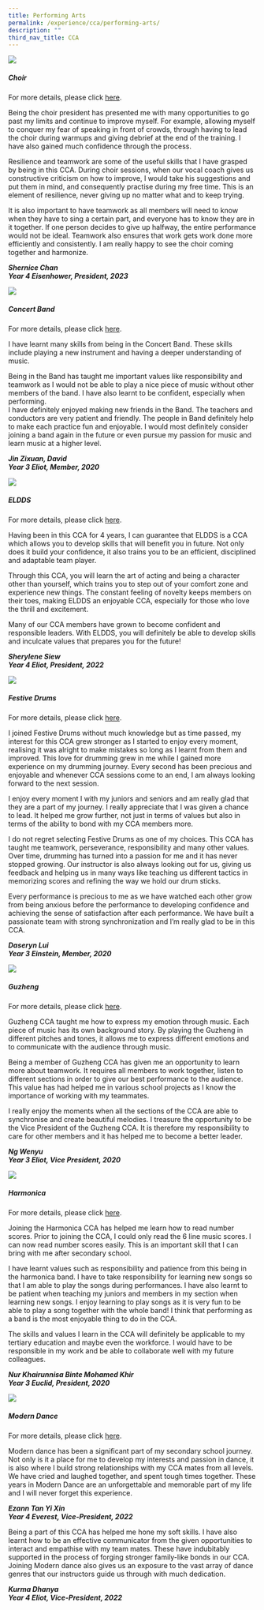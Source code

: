 ```yaml
---
title: Performing Arts
permalink: /experience/cca/performing-arts/
description: ""
third_nav_title: CCA
---
```

![](/images/choir-1.png)
<h5>Choir</h5>

For more details, please click&nbsp;[here](https://staging.d3jwf1tlw34213.amplifyapp.com/experience/cca/performing-arts/choir).
        
Being the choir president has presented me with many opportunities to go past my limits and continue to improve myself. For example, allowing myself to conquer my fear of speaking in front of crowds, through having to lead the choir during warmups and giving debrief at the end of the training. I have also gained much confidence through the process.  
      
Resilience and teamwork are some of the useful skills that I have grasped by being in this CCA. During choir sessions, when our vocal coach gives us constructive criticism on how to improve, I would take his suggestions and put them in mind, and consequently practise during my free time. This is an element of resilience, never giving up no matter what and to keep trying.  
    
      
It is also important to have teamwork as all members will need to know when they have to sing a certain part, and everyone has to know they are in it together. If one person decides to give up halfway, the entire performance would not be ideal. Teamwork also ensures that work gets work done more efficiently and consistently. I am really happy to see the choir coming together and harmonize.
      
**_Shernice Chan  
Year 4 Eisenhower, President, 2023_**

![](/images/band-1.png)
<h5>Concert Band</h5>

For more details, please click&nbsp;[here](https://staging.d3jwf1tlw34213.amplifyapp.com/experience/cca/performing-arts/concert-band).
    
I have learnt many skills from being in the Concert Band. These skills include playing a new instrument and having a deeper understanding of music.  
  
Being in the Band has taught me important values like responsibility and teamwork as I would not be able to play a nice piece of music without other members of the band. I have also learnt to be confident, especially when performing.  
I have definitely enjoyed making new friends in the Band. The teachers and conductors are very patient and friendly. The people in Band definitely help to make each practice fun and enjoyable. I would most definitely consider joining a band again in the future or even pursue my passion for music and learn music at a higher level.  
  
_**Jin Zixuan, David  <br>
Year 3 Eliot, Member, 2020**_

![](/images/drama-1.png)
<h5>ELDDS</h5>

For more details, please click&nbsp;[here](https://staging.d3jwf1tlw34213.amplifyapp.com/experience/cca/performing-arts/eldds).
    
Having been in this CCA for 4 years, I can guarantee that ELDDS is a CCA which allows you to develop skills that will benefit you in future. Not only does it build your confidence, it also trains you to be an efficient, disciplined and adaptable team player.

Through this CCA, you will learn the art of acting and being a character other than yourself, which trains you to step out of your comfort zone and experience new things. The constant feeling of novelty keeps members on their toes, making ELDDS an enjoyable CCA, especially for those who love the thrill and excitement.

Many of our CCA members have grown to become confident and responsible leaders. With ELDDS, you will definitely be able to develop skills and inculcate values that prepares you for the future! 

_**Sherylene Siew  
Year 4 Eliot, President, 2022**_

![](/images/festive%20drums-1.png)
<h5>Festive Drums</h5>

For more details, please click&nbsp;[here](https://staging.d3jwf1tlw34213.amplifyapp.com/experience/cca/performing-arts/festive-drums).
    
I joined Festive Drums without much knowledge but as time passed, my interest for this CCA grew stronger as I started to enjoy every moment, realising it was alright to make mistakes so long as I learnt from them and improved. This love for drumming grew in me while I gained more experience on my drumming journey. Every second has been precious and enjoyable and whenever CCA sessions come to an end, I am always looking forward to the next session.  
  
I enjoy every moment I with my juniors and seniors and am really glad that they are a part of my journey. I really appreciate that I was given a chance to lead. It helped me grow further, not just in terms of values but also in terms of the ability to bond with my CCA members more.  
  
I do not regret selecting Festive Drums as one of my choices. This CCA has taught me teamwork, perseverance, responsibility and many other values. Over time, drumming has turned into a passion for me and it has never stopped growing. Our instructor is also always looking out for us, giving us feedback and helping us in many ways like teaching us different tactics in memorizing scores and refining the way we hold our drum sticks.  
  
Every performance is precious to me as we have watched each other grow from being anxious before the performance to developing confidence and achieving the sense of satisfaction after each performance. We have built a passionate team with strong synchronization and I’m really glad to be in this CCA.  
  
**_Daseryn Lui <br>
Year 3 Einstein, Member, 2020_**

![](/images/guzheng-1.png)
<h5>Guzheng</h5>

For more details, please click&nbsp;[here](https://staging.d3jwf1tlw34213.amplifyapp.com/experience/cca/performing-arts/guzheng).
        
Guzheng CCA taught me how to express my emotion through music. Each piece of music has its own background story. By playing the Guzheng in different pitches and tones, it allows me to express different emotions and to communicate with the audience through music.  
      
Being a member of Guzheng CCA has given me an opportunity to learn more about teamwork. It requires all members to work together, listen to different sections in order to give our best performance to the audience. This value has had helped me in various school projects as I know the importance of working with my teammates.  
      
I really enjoy the moments when all the sections of the CCA are able to synchronise and create beautiful melodies. I treasure the opportunity to be the Vice President of the Guzheng CCA. It is therefore my responsibility to care for other members and it has helped me to become a better leader.  
      
**_Ng Wenyu <br>
Year 3 Eliot, Vice President, 2020_**

![](/images/harmonica-1.png)
<h5>Harmonica</h5>

For more details, please click&nbsp;[here](https://staging.d3jwf1tlw34213.amplifyapp.com/experience/cca/performing-arts/harmonica).
    
Joining the Harmonica CCA has helped me learn how to read number scores. Prior to joining the CCA, I could only read the 6 line music scores. I can now read number scores easily. This is an important skill that I can bring with me after secondary school.  
  
I have learnt values such as responsibility and patience from this being in the harmonica band. I have to take responsibility for learning new songs so that I am able to play the songs during performances. I have also learnt to be patient when teaching my juniors and members in my section when learning new songs. I enjoy learning to play songs as it is very fun to be able to play a song together with the whole band! I think that performing as a band is the most enjoyable thing to do in the CCA.  
  
The skills and values I learn in the CCA will definitely be applicable to my tertiary education and maybe even the workforce. I would have to be responsible in my work and be able to collaborate well with my future colleagues.  
  
**_Nur Khairunnisa Binte Mohamed Khir <br>
Year 3 Euclid, President, 2020_**

![](/images/modern%20dance-1.png)
<h5>Modern Dance</h5>

For more details, please click&nbsp;[here](https://staging.d3jwf1tlw34213.amplifyapp.com/experience/cca/performing-arts/modern-dance).
        
Modern dance has been a significant part of my secondary school journey. Not only is it a place for me to develop my interests and passion in dance, it is also where I build strong relationships with my CCA mates from all levels. We have cried and laughed together, and spent tough times together. These years in Modern Dance are an unforgettable and memorable part of my life and I will never forget this experience.

**_Ezann Tan Yi Xin_**<br>
**_Year 4 Everest, Vice-President, 2022_**

Being a part of this CCA has helped me hone my soft skills. I have also learnt how to be an effective communicator from the given opportunities to interact and empathise with my team mates. These have indubitably supported in the process of forging stronger family-like bonds in our CCA. Joining Modern dance also gives us an exposure to the vast array of dance genres that our instructors guide us through with much dedication.

**_Kurma Dhanya  
    Year 4 Eliot, Vice-President, 2022_**